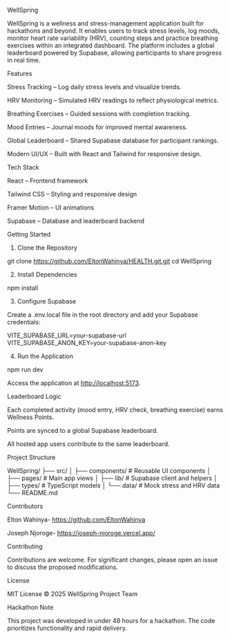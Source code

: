 WellSpring

WellSpring is a wellness and stress-management application built for hackathons and beyond. It enables users to track stress levels, log moods, monitor heart rate variability (HRV), counting steps and practice breathing exercises within an integrated dashboard. The platform includes a global leaderboard powered by Supabase, allowing participants to share progress in real time.

Features

Stress Tracking – Log daily stress levels and visualize trends.

HRV Monitoring – Simulated HRV readings to reflect physiological metrics.

Breathing Exercises – Guided sessions with completion tracking.

Mood Entries – Journal moods for improved mental awareness.

Global Leaderboard – Shared Supabase database for participant rankings.

Modern UI/UX – Built with React and Tailwind for responsive design.

Tech Stack

React – Frontend framework

Tailwind CSS – Styling and responsive design

Framer Motion – UI animations

Supabase – Database and leaderboard backend

Getting Started

1. Clone the Repository

git clone <https://github.com/EltonWahinya/HEALTH.git.git>
cd WellSpring

2. Install Dependencies

npm install

3. Configure Supabase

Create a .env.local file in the root directory and add your Supabase credentials:

VITE_SUPABASE_URL=your-supabase-url
VITE_SUPABASE_ANON_KEY=your-supabase-anon-key

4. Run the Application

npm run dev

Access the application at <http://localhost:5173>.

Leaderboard Logic

Each completed activity (mood entry, HRV check, breathing exercise) earns Wellness Points.

Points are synced to a global Supabase leaderboard.

All hosted app users contribute to the same leaderboard.

Project Structure

WellSpring/
├── src/
│   ├── components/    # Reusable UI components
│   ├── pages/         # Main app views
│   ├── lib/           # Supabase client and helpers
│   ├── types/         # TypeScript models
│   └── data/          # Mock stress and HRV data
└── README.md

Contributors

Elton Wahinya- <https://github.com/EltonWahinya>

Joseph Njoroge- <https://joseph-njoroge.vercel.app/>

Contributing

Contributions are welcome. For significant changes, please open an issue to discuss the proposed modifications.

License

MIT License © 2025 WellSpring Project Team

Hackathon Note

This project was developed in under 48 hours for a hackathon. The code prioritizes functionality and rapid delivery.
